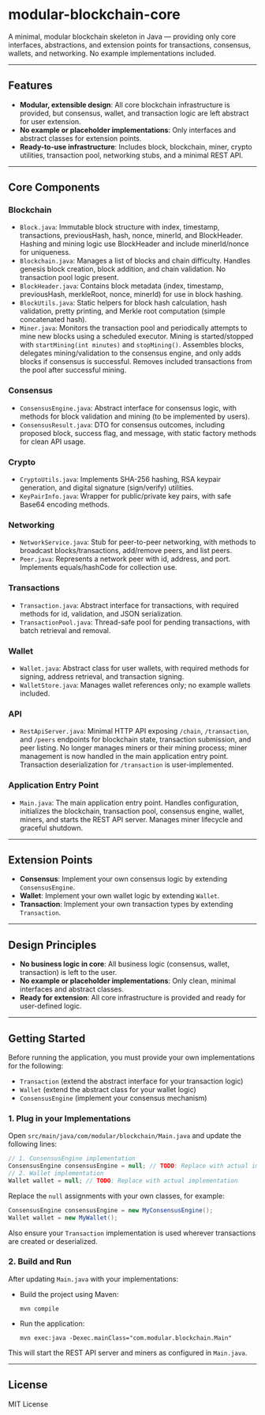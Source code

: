 # modular-blockchain-core

A minimal, modular blockchain skeleton in Java — providing only core interfaces, abstractions, and extension points for transactions, consensus, wallets, and networking. No example implementations included.

---

## Features

- **Modular, extensible design**: All core blockchain infrastructure is provided, but consensus, wallet, and transaction logic are left abstract for user extension.
- **No example or placeholder implementations**: Only interfaces and abstract classes for extension points.
- **Ready-to-use infrastructure**: Includes block, blockchain, miner, crypto utilities, transaction pool, networking stubs, and a minimal REST API.

---

## Core Components

### Blockchain
- `Block.java`: Immutable block structure with index, timestamp, transactions, previousHash, hash, nonce, minerId, and BlockHeader. Hashing and mining logic use BlockHeader and include minerId/nonce for uniqueness.
- `Blockchain.java`: Manages a list of blocks and chain difficulty. Handles genesis block creation, block addition, and chain validation. No transaction pool logic present.
- `BlockHeader.java`: Contains block metadata (index, timestamp, previousHash, merkleRoot, nonce, minerId) for use in block hashing.
- `BlockUtils.java`: Static helpers for block hash calculation, hash validation, pretty printing, and Merkle root computation (simple concatenated hash).
- `Miner.java`: Monitors the transaction pool and periodically attempts to mine new blocks using a scheduled executor. Mining is started/stopped with `startMining(int minutes)` and `stopMining()`. Assembles blocks, delegates mining/validation to the consensus engine, and only adds blocks if consensus is successful. Removes included transactions from the pool after successful mining.

### Consensus
- `ConsensusEngine.java`: Abstract interface for consensus logic, with methods for block validation and mining (to be implemented by users).
- `ConsensusResult.java`: DTO for consensus outcomes, including proposed block, success flag, and message, with static factory methods for clean API usage.

### Crypto
- `CryptoUtils.java`: Implements SHA-256 hashing, RSA keypair generation, and digital signature (sign/verify) utilities.
- `KeyPairInfo.java`: Wrapper for public/private key pairs, with safe Base64 encoding methods.

### Networking
- `NetworkService.java`: Stub for peer-to-peer networking, with methods to broadcast blocks/transactions, add/remove peers, and list peers.
- `Peer.java`: Represents a network peer with id, address, and port. Implements equals/hashCode for collection use.

### Transactions
- `Transaction.java`: Abstract interface for transactions, with required methods for id, validation, and JSON serialization.
- `TransactionPool.java`: Thread-safe pool for pending transactions, with batch retrieval and removal.

### Wallet
- `Wallet.java`: Abstract class for user wallets, with required methods for signing, address retrieval, and transaction signing.
- `WalletStore.java`: Manages wallet references only; no example wallets included.

### API
- `RestApiServer.java`: Minimal HTTP API exposing `/chain`, `/transaction`, and `/peers` endpoints for blockchain state, transaction submission, and peer listing. No longer manages miners or their mining process; miner management is now handled in the main application entry point. Transaction deserialization for `/transaction` is user-implemented.

### Application Entry Point
- `Main.java`: The main application entry point. Handles configuration, initializes the blockchain, transaction pool, consensus engine, wallet, miners, and starts the REST API server. Manages miner lifecycle and graceful shutdown.

---

## Extension Points

- **Consensus**: Implement your own consensus logic by extending `ConsensusEngine`.
- **Wallet**: Implement your own wallet logic by extending `Wallet`.
- **Transaction**: Implement your own transaction types by extending `Transaction`.

---

## Design Principles

- **No business logic in core**: All business logic (consensus, wallet, transaction) is left to the user.
- **No example or placeholder implementations**: Only clean, minimal interfaces and abstract classes.
- **Ready for extension**: All core infrastructure is provided and ready for user-defined logic.

---

## Getting Started

Before running the application, you must provide your own implementations for the following:

- `Transaction` (extend the abstract interface for your transaction logic)
- `Wallet` (extend the abstract class for your wallet logic)
- `ConsensusEngine` (implement your consensus mechanism)

### 1. Plug in your Implementations

Open `src/main/java/com/modular/blockchain/Main.java` and update the following lines:

```java
// 1. ConsensusEngine implementation
ConsensusEngine consensusEngine = null; // TODO: Replace with actual implementation
// 2. Wallet implementation
Wallet wallet = null; // TODO: Replace with actual implementation
```

Replace the `null` assignments with your own classes, for example:

```java
ConsensusEngine consensusEngine = new MyConsensusEngine();
Wallet wallet = new MyWallet();
```

Also ensure your `Transaction` implementation is used wherever transactions are created or deserialized.

### 2. Build and Run

After updating `Main.java` with your implementations:

- Build the project using Maven:
  ```
  mvn compile
  ```
- Run the application:
  ```
  mvn exec:java -Dexec.mainClass="com.modular.blockchain.Main"
  ```

This will start the REST API server and miners as configured in `Main.java`.

---

## License

MIT License

